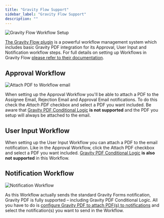 ```yaml
---
title: "Gravity Flow Support"
sidebar_label: "Gravity Flow Support"
description: ""
---
```


![Gravity Flow Workflow Setup](https://resources.gravitypdf.com/uploads/2021/03/Gravity-Flow-Approval-Step.png) 

[The Gravity Flow plugin](https://gravityflow.io/?ref=12) is a powerful workflow management system which includes basic Gravity PDF integration for its Approval, User Input and Notification workflow steps. For full details on setting up Workflows in Gravity Flow [please refer to their documentation](http://docs.gravityflow.io/).

## Approval Workflow

![Attach PDF to Workflow email](https://resources.gravitypdf.com/uploads/2021/03/Gravity-Flow-PDF-Attachment.png)

When setting up the Approval Workflow you'll be able to attach a PDF to the Assignee Email, Rejection Email and Approval Email notifications. To do this check the *Attach PDF* checkbox and select a PDF you want included. Be aware that [Gravity PDF Conditional Logic](setup-pdf.md#conditional-logic) **is not supported** and the PDF you setup will always be attached to the email.

## User Input Workflow

When setting up the User Input Workflow you can attach a PDF to the email notification. Like in the Approval Workflow, click the Attach PDF checkbox and select a PDF you want included. [Gravity PDF Conditional Logic](setup-pdf.md#conditional-logic) **is also not supported** in this Workflow.

## Notification Workflow

![Notification Workflow](https://resources.gravitypdf.com/uploads/2021/03/Gravity-Flow-Notification-Workflow.png) 

As this Workflow actually sends the standard Gravity Forms notification, Gravity PDF is fully supported – including Gravity PDF Conditional Logic. All you have to do is [configure Gravity PDF to attach PDF(s) to notifications](setup-pdf.md#notifications) and select the notification(s) you want to send in the Workflow.

